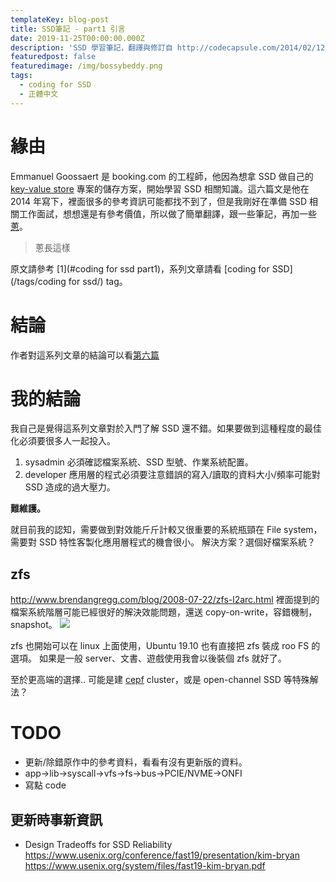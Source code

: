 ```yaml
---
templateKey: blog-post
title: SSD筆記 - part1 引言
date: 2019-11-25T00:00:00.000Z
description: 'SSD 學習筆記，翻譯與修訂自 http://codecapsule.com/2014/02/12/coding-for-ssds-part-2-architecture-of-an-ssd-and-benchmarking/'
featuredpost: false
featuredimage: /img/bossybeddy.png
tags:
  - coding for SSD
  - 正體中文
---
```

# 緣由
Emmanuel Goossaert 是 booking.com 的工程師，他因為想拿 SSD 做自己的 [key-value store](https://github.com/goossaert/kingdb) 專案的儲存方案，開始學習 SSD 相關知識。這六篇文是他在 2014 年寫下，裡面很多的參考資訊可能都找不到了，但是我剛好在準備 SSD 相關工作面試，想想還是有參考價值，所以做了簡單翻譯，跟一些筆記，再加一些[蔥](https://tw.appledaily.com/highlight/20191118/IP3YJZUFPZZDLFPUP7DYDVUAKA/)。

> 蔥長這樣

原文請參考 [1](#coding for ssd part1)，系列文章請看 [coding for SSD](/tags/coding for ssd/) tag。

# 結論
作者對這系列文章的結論可以看[第六篇](/blog/2019-11-27-coding-for-SSD-part-6/)

# 我的結論

我自己是覺得這系列文章對於入門了解 SSD 還不錯。如果要做到這種程度的最佳化必須要很多人一起投入。
1. sysadmin 必須確認檔案系統、SSD 型號、作業系統配置。
2. developer 應用層的程式必須要注意錯誤的寫入/讀取的資料大小/頻率可能對 SSD 造成的過大壓力。

**難維護。**

就目前我的認知，需要做到對效能斤斤計較又很重要的系統瓶頸在 File system，需要對 SSD 特性客製化應用層程式的機會很小。
解決方案？選個好檔案系統？ 
## zfs
http://www.brendangregg.com/blog/2008-07-22/zfs-l2arc.html 裡面提到的檔案系統階層可能已經很好的解決效能問題，還送 copy-on-write，容錯機制，snapshot。
![](http://www.brendangregg.com/blog/images/2008/computer_model3.png)

zfs 也開始可以在 linux 上面使用，Ubuntu 19.10 也有直接把 zfs 裝成 roo FS 的選項。
如果是一般 server、文書、遊戲使用我會以後裝個 zfs 就好了。

至於更高端的選擇.. 可能是建 [cepf](https://ceph.io/) cluster，或是 open-channel SSD 等特殊解法？

# TODO
* 更新/除錯原作中的參考資料，看看有沒有更新版的資料。
* app->lib->syscall->vfs->fs->bus->PCIE/NVME->ONFI
* 寫點 code

## 更新時事新資訊
* Design Tradeoffs for SSD Reliability
https://www.usenix.org/conference/fast19/presentation/kim-bryan
https://www.usenix.org/system/files/fast19-kim-bryan.pdf
